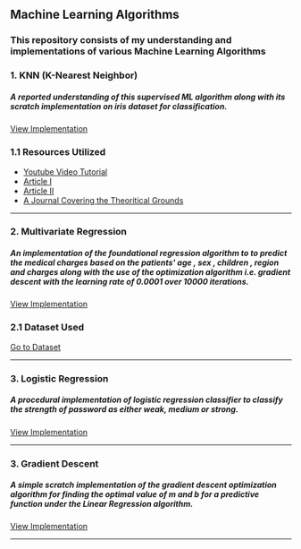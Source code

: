 ## Machine Learning Algorithms

### This repository consists of my understanding and implementations of various Machine Learning Algorithms  

### 1. KNN (K-Nearest Neighbor)

##### A reported understanding of this supervised ML algorithm along with its scratch implementation on iris dataset for classification.

[View Implementation](https://github.com/prakriti42/ML-Algorithms-/tree/main/KNN)

### 1.1 Resources Utilized 
* [Youtube Video Tutorial](https://www.youtube.com/watch?v=6kZ-OPLNcgE&t=906s) <br>
* [Article I](https://www.analyticsvidhya.com/blog/2021/01/a-quick-introduction-to-k-nearest-neighbor-knn-classification-using-python/)  <br>
* [Article II](https://towardsdatascience.com/k-nearest-neighbors-knn-algorithm-23832490e3f4) <br>
* [A Journal Covering the Theoritical Grounds](https://www.ijera.com/papers/Vol3_issue5/DI35605610.pdf)
<hr>

### 2. Multivariate Regression 

##### An implementation of the foundational regression algorithm to to predict the medical charges based on the patients' age , sex , children , region and charges along with the use of the optimization algorithm i.e. gradient descent with the learning rate of 0.0001 over 10000 iterations.  
[View Implementation](https://github.com/prakriti42/ML-Algorithms-/blob/main/Multivariate%20Regression/REGRESSION%20TASK.ipynb)

### 2.1 Dataset Used
[Go to Dataset](https://github.com/prakriti42/ML-Algorithms-/blob/main/Multivariate%20Regression/MedicalInsurance.csv)

<hr>

### 3. Logistic Regression 

##### A procedural implementation of logistic regression classifier to classify the strength of password as either weak, medium or strong.   
[View Implementation](https://github.com/prakriti42/ML-Algorithms-/tree/main/Logistic%20Regression)

<hr>

### 3. Gradient Descent 

##### A simple scratch implementation of the gradient descent optimization algorithm for finding the optimal value of m and b for a predictive function under the Linear Regression algorithm.  
[View Implementation](https://github.com/prakriti42/ML-Algorithms-/blob/main/Gradient%20Descent/gradientdescent.py)
<hr>
